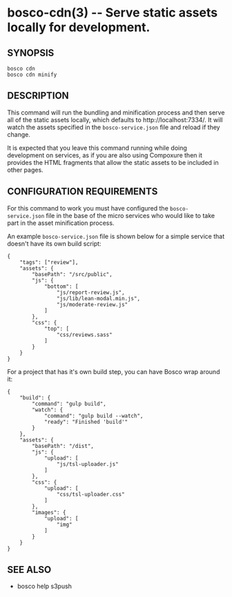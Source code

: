 bosco-cdn(3) -- Serve static assets locally for development.
==============================================

## SYNOPSIS

    bosco cdn
    bosco cdn minify

## DESCRIPTION

This command will run the bundling and minification process and then serve all of the static assets locally, which defaults to http://localhost:7334/.  It will watch the assets specified in the `bosco-service.json` file and reload if they change.

It is expected that you leave this command running while doing development on services, as if you are also using Compoxure then it provides the HTML fragments that allow the static assets to be included in other pages.

## CONFIGURATION REQUIREMENTS

For this command to work you must have configured the `bosco-service.json` file in the base of the micro services who would like to take part in the asset minification process.

An example `bosco-service.json` file is shown below for a simple service that doesn't have its own build script:

    {
        "tags": ["review"],
        "assets": {
            "basePath": "/src/public",
            "js": {
                "bottom": [
                    "js/report-review.js",
                    "js/lib/lean-modal.min.js",
                    "js/moderate-review.js"
                ]
            },
            "css": {
                "top": [
                    "css/reviews.sass"
                ]
            }
        }
    }

For a project that has it's own build step, you can have Bosco wrap around it:

    {
        "build": {
            "command": "gulp build",
            "watch": {
                "command": "gulp build --watch",
                "ready": "Finished 'build'"
            }
        },
        "assets": {
            "basePath": "/dist",
            "js": {
                "upload": [
                    "js/tsl-uploader.js"
                ]
            },
            "css": {
                "upload": [
                    "css/tsl-uploader.css"
                ]
            },
            "images": {
                "upload": [
                    "img"
                ]
            }
        }
    }


## SEE ALSO

* bosco help s3push
